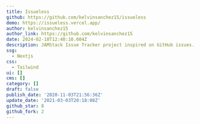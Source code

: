 ```yaml
---
title: Issueless
github: https://github.com/kelvinsanchez15/issueless
demo: https://issueless.vercel.app/
author: kelvinsanchez15
author_link: https://github.com/kelvinsanchez15
date: 2024-02-18T12:40:10.604Z
description: JAMStack Issue Tracker project inspired on GitHub issues.
ssg:
  - Nextjs
css:
  - Tailwind
ui: []
cms: []
category: []
draft: false
publish_date: '2020-11-03T21:56:36Z'
update_date: '2021-03-03T20:18:08Z'
github_star: 8
github_fork: 2
---
```

